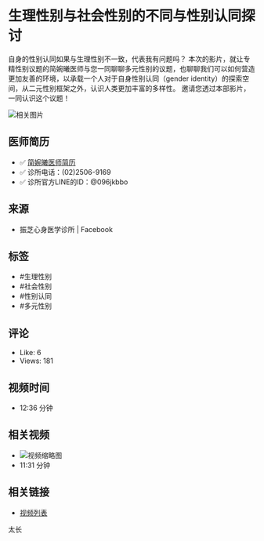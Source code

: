# 生理性别与社会性别的不同与性别认同探讨

自身的性别认同如果与生理性别不一致，代表我有问题吗？ 本次的影片，就让专精性别议题的简婉曦医师与您一同聊聊多元性别的议题，也聊聊我们可以如何营造更加友善的环境，以承载一个人对于自身性别认同（gender identity）的探索空间，从二元性别框架之外，认识人类更加丰富的多样性。 邀请您透过本部影片，一同认识这个议题！

![相关图片](https://scontent-sjc3-1.xx.fbcdn.net/v/t15.5256-10/418948017_275084388922575_2924823063565048695_n.jpg?stp=dst-jpg_s960x960_tt6&_nc_cat=110&ccb=1-7&_nc_sid=cb5bf7&_nc_ohc=o1yUxPXFEzwQ7kNvgFuaO0p&_nc_oc=AdjW5QRWSH-ymnLSWbzzbJ1Ls5H4PzEQyJt_h-lhwPsvK2JJ4rNcpbNEgQQEgYBTg-A&_nc_zt=23&_nc_ht=scontent-sjc3-1.xx&_nc_gid=AySSfEk_INgbbOwkG9cUHkF&oh=00_AYCu0PNjf-3sPYVqPU9KUN7p4ZJX7y-lB6zM-3kpuPlNaQ&oe=67B04AF1)

## 医师简历
- ✅ [简婉曦医师简历](https://www.blossomclinic.com.tw/wan-si-chien/)  
- ✅ 诊所电话：(02)2506-9169  
- ✅ 诊所官方LINE的ID：@096jkbbo

## 来源
- 振芝心身医学诊所 | Facebook

## 标签
- #生理性别
- #社会性别
- #性别认同
- #多元性别

## 评论
- Like: 6
- Views: 181

## 视频时间
- 12:36 分钟

## 相关视频
- ![视频缩略图](https://scontent-sjc3-1.xx.fbcdn.net/v/t15.5256-10/476775718_1295943105066965_2239554021107301051_n.jpg?stp=dst-jpg_s640x640_tt6&_nc_cat=108&ccb=1-7&_nc_sid=7965db&_nc_ohc=ukJj0IgL8k4Q7kNvgFMrmIi&_nc_oc=AdhY0Lc5bz7P93Njd7ybt51s5NXprtcyNAoRFMEp2s4BHggSHJDo8XQg4tTQAaDm-4s&_nc_zt=23&_nc_ht=scontent-sjc3-1.xx&_nc_gid=Ax6ksxFkqk38r78kdDI3V29&oh=00_AYBnS-mS5xd9hr5B-sBMH7lI87HXPEmW-AvRR-wHGKM9Nw&oe=67B05914)  
- 11:31 分钟

## 相关链接
- [视频列表](https://www.facebook.com/blossompsyclinic/videos/)  

太长